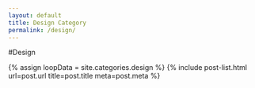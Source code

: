 ```yaml
---
layout: default
title: Design Category
permalink: /design/
---
```


#Design

{% assign loopData = site.categories.design %}
{% include post-list.html url=post.url title=post.title meta=post.meta %}